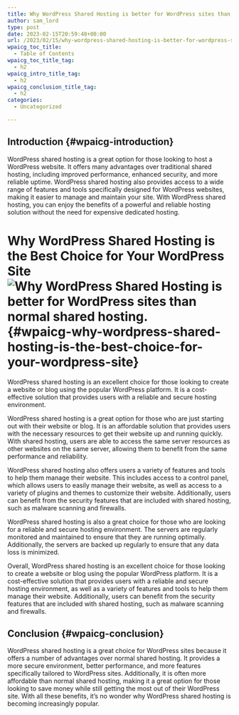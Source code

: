 ```yaml
---
title: Why WordPress Shared Hosting is better for WordPress sites than normal shared hosting.
author: sam_lord
type: post
date: 2023-02-15T20:59:48+00:00
url: /2023/02/15/why-wordpress-shared-hosting-is-better-for-wordpress-sites-than-normal-shared-hosting/
wpaicg_toc_title:
  - Table of Contents
wpaicg_toc_title_tag:
  - h2
wpaicg_intro_title_tag:
  - h2
wpaicg_conclusion_title_tag:
  - h2
categories:
  - Uncategorized

---
```

## Introduction {#wpaicg-introduction}

WordPress shared hosting is a great option for those looking to host a WordPress website. It offers many advantages over traditional shared hosting, including improved performance, enhanced security, and more reliable uptime. WordPress shared hosting also provides access to a wide range of features and tools specifically designed for WordPress websites, making it easier to manage and maintain your site. With WordPress shared hosting, you can enjoy the benefits of a powerful and reliable hosting solution without the need for expensive dedicated hosting.

# Why WordPress Shared Hosting is the Best Choice for Your WordPress Site<img decoding="async" src="https://www.sparksammy.com/wp-content/uploads/2023/02/333bab01a7df1a243e99317e7009ee80.png" alt="Why WordPress Shared Hosting is better for WordPress sites than normal shared hosting." /> {#wpaicg-why-wordpress-shared-hosting-is-the-best-choice-for-your-wordpress-site}

WordPress shared hosting is an excellent choice for those looking to create a website or blog using the popular WordPress platform. It is a cost-effective solution that provides users with a reliable and secure hosting environment.

WordPress shared hosting is a great option for those who are just starting out with their website or blog. It is an affordable solution that provides users with the necessary resources to get their website up and running quickly. With shared hosting, users are able to access the same server resources as other websites on the same server, allowing them to benefit from the same performance and reliability.

WordPress shared hosting also offers users a variety of features and tools to help them manage their website. This includes access to a control panel, which allows users to easily manage their website, as well as access to a variety of plugins and themes to customize their website. Additionally, users can benefit from the security features that are included with shared hosting, such as malware scanning and firewalls.

WordPress shared hosting is also a great choice for those who are looking for a reliable and secure hosting environment. The servers are regularly monitored and maintained to ensure that they are running optimally. Additionally, the servers are backed up regularly to ensure that any data loss is minimized.

Overall, WordPress shared hosting is an excellent choice for those looking to create a website or blog using the popular WordPress platform. It is a cost-effective solution that provides users with a reliable and secure hosting environment, as well as a variety of features and tools to help them manage their website. Additionally, users can benefit from the security features that are included with shared hosting, such as malware scanning and firewalls.

## Conclusion {#wpaicg-conclusion}

WordPress shared hosting is a great choice for WordPress sites because it offers a number of advantages over normal shared hosting. It provides a more secure environment, better performance, and more features specifically tailored to WordPress sites. Additionally, it is often more affordable than normal shared hosting, making it a great option for those looking to save money while still getting the most out of their WordPress site. With all these benefits, it&#8217;s no wonder why WordPress shared hosting is becoming increasingly popular.